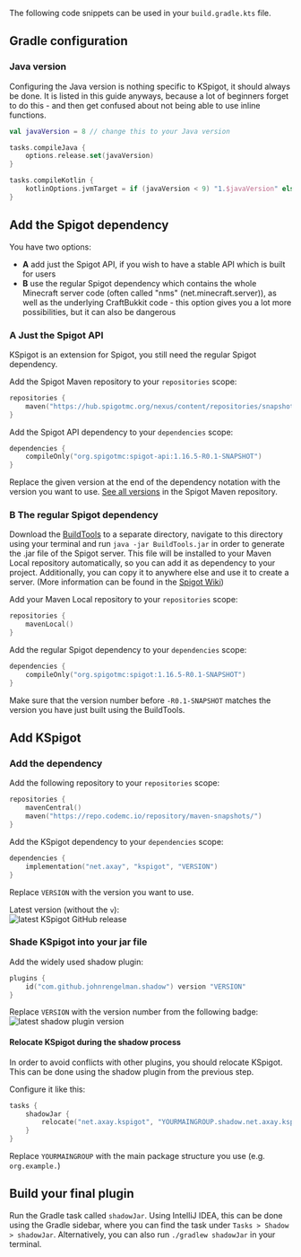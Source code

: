 The following code snippets can be used in your `build.gradle.kts` file.

## Gradle configuration

### Java version

Configuring the Java version is nothing specific to KSpigot, it should always be done. It is listed in this guide anyways, because a lot of beginners forget to do this - and then get confused about not being able to use inline functions.

```kotlin
val javaVersion = 8 // change this to your Java version

tasks.compileJava {
    options.release.set(javaVersion)
}

tasks.compileKotlin {
    kotlinOptions.jvmTarget = if (javaVersion < 9) "1.$javaVersion" else "$javaVersion"
}
```

## Add the Spigot dependency

You have two options:

- **A** add just the Spigot API, if you wish to have a stable API which is built for users
- **B** use the regular Spigot dependency which contains the whole Minecraft server code (often called "nms" (net.minecraft.server)), as well as the underlying CraftBukkit code - this option gives you a lot more possibilities, but it can also be dangerous

### **A** Just the Spigot API

KSpigot is an extension for Spigot, you still need the regular Spigot dependency.

Add the Spigot Maven repository to your `repositories` scope:

```kotlin
repositories {
    maven("https://hub.spigotmc.org/nexus/content/repositories/snapshots")
}
```

Add the Spigot API dependency to your `dependencies` scope:

```kotlin
dependencies {
    compileOnly("org.spigotmc:spigot-api:1.16.5-R0.1-SNAPSHOT")
}
```

Replace the given version at the end of the dependency notation with the version you want to use. [See all versions](https://hub.spigotmc.org/nexus/content/repositories/snapshots/org/spigotmc/spigot-api/) in the Spigot Maven repository.

### **B** The regular Spigot dependency

Download the [BuildTools](https://hub.spigotmc.org/jenkins/job/BuildTools/) to a separate directory, navigate to this directory using your terminal and run `java -jar BuildTools.jar` in order to generate the .jar file of the Spigot server. This file will be installed to your Maven Local repository automatically, so you can add it as dependency to your project. Additionally, you can copy it to anywhere else and use it to create a server. (More information can be found in the [Spigot Wiki](https://www.spigotmc.org/wiki/buildtools/))

Add your Maven Local repository to your `repositories` scope:

```kotlin
repositories {
    mavenLocal()
}
```

Add the regular Spigot dependency to your `dependencies` scope:

```kotlin
dependencies {
    compileOnly("org.spigotmc:spigot:1.16.5-R0.1-SNAPSHOT")
}
```

Make sure that the version number before `-R0.1-SNAPSHOT` matches the version you have just built using the BuildTools.

## Add KSpigot

### Add the dependency

Add the following repository to your `repositories` scope:

```kotlin
repositories {
    mavenCentral()
    maven("https://repo.codemc.io/repository/maven-snapshots/")
}
```

Add the KSpigot dependency to your `dependencies` scope:

```kotlin
dependencies {
    implementation("net.axay", "kspigot", "VERSION")
}
```

Replace `VERSION` with the version you want to use. 

Latest version (without the `v`): <br>
![latest KSpigot GitHub release](https://img.shields.io/github/v/release/bluefireoly/KSpigot?label=latest%20version)

### Shade KSpigot into your jar file

Add the widely used shadow plugin:

```kotlin
plugins {
    id("com.github.johnrengelman.shadow") version "VERSION"
}
```

Replace `VERSION` with the version number from the following badge: <br>
![latest shadow plugin version](https://api.bintray.com/packages/johnrengelman/gradle-plugins/gradle-shadow-plugin/images/download.png)

#### Relocate KSpigot during the shadow process

In order to avoid conflicts with other plugins, you should relocate KSpigot. This can be done using the shadow plugin from the previous step.

Configure it like this:

```kotlin
tasks {
    shadowJar {
        relocate("net.axay.kspigot", "YOURMAINGROUP.shadow.net.axay.kspigot")
    }
}
```

Replace `YOURMAINGROUP` with the main package structure you use (e.g. `org.example.`)

## Build your final plugin

Run the Gradle task called `shadowJar`. Using IntelliJ IDEA, this can be done using the Gradle sidebar, where you can find the task under `Tasks > Shadow > shadowJar`. Alternatively, you can also run `./gradlew shadowJar` in your terminal.
